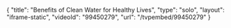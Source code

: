 {
    "title": "Benefits of Clean Water for Healthy Lives",
    "type": "solo",
    "layout": "iframe-static",
    "videoId": "99450279",
    "url": "\/tvpembed\/99450279"
}